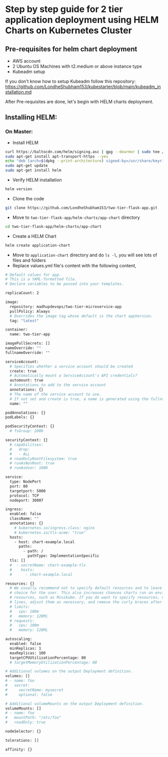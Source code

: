 # Step by step guide for 2 tier application deployment using HELM Charts on Kubernetes Cluster

## Pre-requisites for helm chart deployment
- AWS account
- 2 Ubuntu OS Machines with t2.medium or above instance type
- Kubeadm setup

If you don't know how to setup Kubeadm follow this repository: https://github.com/LondheShubham153/kubestarter/blob/main/kubeadm_installation.md

After Pre-requisites are done, let's begin with HELM charts deployment.

## Installing HELM:
### On Master:
- Install HELM
```bash
curl https://baltocdn.com/helm/signing.asc | gpg --dearmor | sudo tee /usr/share/keyrings/helm.gpg > /dev/null
sudo apt-get install apt-transport-https --yes
echo "deb [arch=$(dpkg --print-architecture) signed-by=/usr/share/keyrings/helm.gpg] https://baltocdn.com/helm/stable/debian/ all main" | sudo tee /etc/apt/sources.list.d/helm-stable-debian.list
sudo apt-get update
sudo apt-get install helm
```
- Verify HELM installation
```bash
helm version
```
- Clone the code
```bash
git clone https://github.com/LondheShubham153/two-tier-flask-app.git
```
- Move to `two-tier-flask-app/helm-charts/app-chart` directory
```bash
cd two-tier-flask-app/helm-charts/app-chart
```
- Create a HELM Chart
```bash
helm create application-chart
```
- Move to `application-chart` directory and do `ls -l`, you will see lots of files and folders
- Replace values.yml file's content with the following content,
```bash
# Default values for app.
# This is a YAML-formatted file.
# Declare variables to be passed into your templates.

replicaCount: 2

image:
  repository: madhupdevops/two-tier-microservice-app
  pullPolicy: Always
  # Overrides the image tag whose default is the chart appVersion.
  tag: "latest"

container:
  name: two-tier-app

imagePullSecrets: []
nameOverride: ""
fullnameOverride: ""

serviceAccount:
  # Specifies whether a service account should be created
  create: true
  # Automatically mount a ServiceAccount's API credentials?
  automount: true
  # Annotations to add to the service account
  annotations: {}
  # The name of the service account to use.
  # If not set and create is true, a name is generated using the fullname template
  name: ""

podAnnotations: {}
podLabels: {}

podSecurityContext: {}
  # fsGroup: 2000

securityContext: {}
  # capabilities:
  #   drop:
  #   - ALL
  # readOnlyRootFilesystem: true
  # runAsNonRoot: true
  # runAsUser: 1000

service:
  type: NodePort
  port: 80
  targetport: 5000
  protocol: TCP
  nodeport: 30007

ingress:
  enabled: false
  className: ""
  annotations: {}
    # kubernetes.io/ingress.class: nginx
    # kubernetes.io/tls-acme: "true"
  hosts:
    - host: chart-example.local
      paths:
        - path: /
          pathType: ImplementationSpecific
  tls: []
  #  - secretName: chart-example-tls
  #    hosts:
  #      - chart-example.local

resources: {}
  # We usually recommend not to specify default resources and to leave this as a conscious
  # choice for the user. This also increases chances charts run on environments with little
  # resources, such as Minikube. If you do want to specify resources, uncomment the following
  # lines, adjust them as necessary, and remove the curly braces after 'resources:'.
  # limits:
  #   cpu: 100m
  #   memory: 128Mi
  # requests:
  #   cpu: 100m
  #   memory: 128Mi

autoscaling:
  enabled: false
  minReplicas: 1
  maxReplicas: 100
  targetCPUUtilizationPercentage: 80
  # targetMemoryUtilizationPercentage: 80

# Additional volumes on the output Deployment definition.
volumes: []
# - name: foo
#   secret:
#     secretName: mysecret
#     optional: false

# Additional volumeMounts on the output Deployment definition.
volumeMounts: []
# - name: foo
#   mountPath: "/etc/foo"
#   readOnly: true

nodeSelector: {}

tolerations: []

affinity: {}
```
